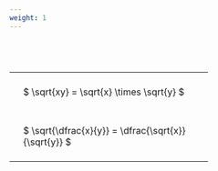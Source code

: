 ```yaml
---
weight: 1
---
```


#  
<br>
<style type="text/css">
#T_74abd th.col_heading {
  text-align: left;
  font-size: 1em;
}
#T_74abd td {
  text-align: left;
  font-size: 1em;
  padding: 1.5em;
}
#T_74abd_row0_col0, #T_74abd_row1_col0 {
  width: 300px;
  white-space: pre-wrap;
}
</style>
<table id="T_74abd">
  <thead>
  </thead>
  <tbody>
    <tr>
      <td id="T_74abd_row0_col0" class="data row0 col0" >$ \sqrt{xy} = \sqrt{x} \times \sqrt{y} $</td>
    </tr>
    <tr>
      <td id="T_74abd_row1_col0" class="data row1 col0" >$ \sqrt{\dfrac{x}{y}} = \dfrac{\sqrt{x}}{\sqrt{y}} $</td>
    </tr>
  </tbody>
</table>

